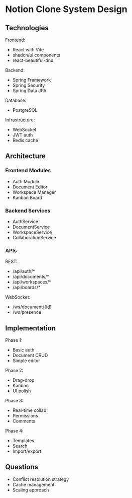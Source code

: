 # Notion Clone System Design

## Technologies

Frontend:
- React with Vite
- shadcn/ui components
- react-beautiful-dnd

Backend:
- Spring Framework
- Spring Security
- Spring Data JPA

Database:
- PostgreSQL

Infrastructure:
- WebSocket
- JWT auth
- Redis cache

## Architecture

### Frontend Modules
- Auth Module
- Document Editor
- Workspace Manager
- Kanban Board

### Backend Services
- AuthService
- DocumentService
- WorkspaceService
- CollaborationService

### APIs

REST:
- /api/auth/*
- /api/documents/*
- /api/workspaces/*
- /api/boards/*

WebSocket:
- /ws/document/{id}
- /ws/presence

## Implementation

Phase 1:
- Basic auth
- Document CRUD
- Simple editor

Phase 2:
- Drag-drop
- Kanban
- UI polish

Phase 3:
- Real-time collab
- Permissions
- Comments

Phase 4:
- Templates
- Search
- Import/export

## Questions

- Conflict resolution strategy
- Cache management
- Scaling approach